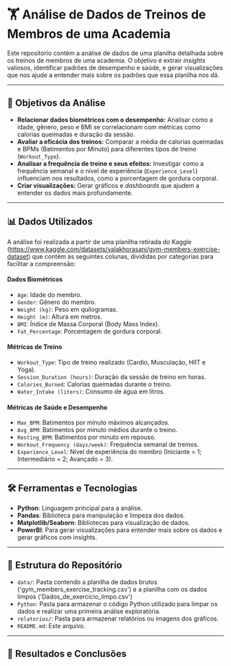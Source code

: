 # 🏋️ Análise de Dados de Treinos de Membros de uma Academia

Este repositório contém a análise de dados de uma planilha detalhada sobre os treinos de membros de uma academia. O objetivo é extrair *insights* valiosos, identificar padrões de desempenho e saúde, e gerar visualizações que  nos ajude a entender mais sobre os padrões que essa planilha nos dá.

---

## 🎯 **Objetivos da Análise**

* **Relacionar dados biométricos com o desempenho:** Analisar como a idade, gênero, peso e BMI se correlacionam com métricas como calorias queimadas e duração da sessão.
* **Avaliar a eficácia dos treinos:** Comparar a média de calorias queimadas e BPMs (Batimentos por Minuto) para diferentes tipos de treino (`Workout_Type`).
* **Analisar a frequência de treino e seus efeitos:** Investigar como a frequência semanal e o nível de experiência (`Experience_Level`) influenciam nos resultados, como a porcentagem de gordura corporal.
* **Criar visualizações:** Gerar gráficos e *dashboards* que ajudem a entender os dados mais profundamente.

---

## 📊 **Dados Utilizados**

A análise foi realizada a partir de uma planilha retirada do Kaggle (https://www.kaggle.com/datasets/valakhorasani/gym-members-exercise-dataset) que contém as seguintes colunas, divididas por categorias para facilitar a compreensão:

#### **Dados Biométricos**
* `Age`: Idade do membro.
* `Gender`: Gênero do membro.
* `Weight (kg)`: Peso em quilogramas.
* `Height (m)`: Altura em metros.
* `BMI`: Índice de Massa Corporal (Body Mass Index).
* `Fat_Percentage`: Porcentagem de gordura corporal.

#### **Métricas de Treino**
* `Workout_Type`: Tipo de treino realizado (Cardio, Musculação, HIIT e Yoga).
* `Session_Duration (hours)`: Duração da sessão de treino em horas.
* `Calories_Burned`: Calorias queimadas durante o treino.
* `Water_Intake (liters)`: Consumo de água em litros.

#### **Métricas de Saúde e Desempenho**
* `Max_BPM`: Batimentos por minuto máximos alcançados.
* `Avg_BPM`: Batimentos por minuto médios durante o treino.
* `Resting_BPM`: Batimentos por minuto em repouso.
* `Workout_Frequency (days/week)`: Frequência semanal de treinos.
* `Experience_Level`: Nível de experiência do membro (Iniciante = 1; Intermediário = 2; Avançado = 3).

---

## 🛠️ **Ferramentas e Tecnologias**

* **Python**: Linguagem principal para a análise.
* **Pandas**: Biblioteca para manipulação e limpeza dos dados.
* **Matplotlib/Seaborn**: Bibliotecas para visualização de dados.
* **PowerBI**: Para gerar visualizações para entender mais sobre os dados e gerar gráficos com insights.

---

## 📂 **Estrutura do Repositório**

* `data/`: Pasta contendo a planilha de dados brutos ('gym_members_exercise_tracking.csv') e a planilha com os dados limpos ('Dados_de_exercicio_limpo.csv')
* `Python`: Pasta para armazenar o código Python utilizado para limpar os dados e realizar uma primeira análise exploratória.
* `relatorios/`: Pasta para armazenar relatórios ou imagens dos gráficos.
* `README.md`: Este arquivo.

---

## 📝 **Resultados e Conclusões**

